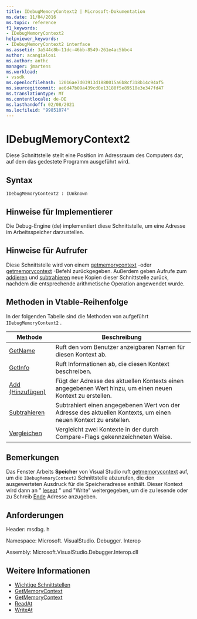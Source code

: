 ```yaml
---
title: IDebugMemoryContext2 | Microsoft-Dokumentation
ms.date: 11/04/2016
ms.topic: reference
f1_keywords:
- IDebugMemoryContext2
helpviewer_keywords:
- IDebugMemoryContext2 interface
ms.assetid: 3a544c8b-11dc-46bb-8549-261e4ac5bbc4
author: acangialosi
ms.author: anthc
manager: jmartens
ms.workload:
- vssdk
ms.openlocfilehash: 12016ae7d03913d1880015a6b8cf318b14c94af5
ms.sourcegitcommit: ae6d47b09a439cd0e13180f5e89510e3e347fd47
ms.translationtype: MT
ms.contentlocale: de-DE
ms.lasthandoff: 02/08/2021
ms.locfileid: "99851074"
---
```

# <a name="idebugmemorycontext2"></a>IDebugMemoryContext2
Diese Schnittstelle stellt eine Position im Adressraum des Computers dar, auf dem das gedestete Programm ausgeführt wird.

## <a name="syntax"></a>Syntax

```
IDebugMemoryContext2 : IUnknown
```

## <a name="notes-for-implementers"></a>Hinweise für Implementierer
 Die Debug-Engine (de) implementiert diese Schnittstelle, um eine Adresse im Arbeitsspeicher darzustellen.

## <a name="notes-for-callers"></a>Hinweise für Aufrufer
 Diese Schnittstelle wird von einem [getmemorycontext](../../../extensibility/debugger/reference/idebugproperty2-getmemorycontext.md) -oder [getmemorycontext](../../../extensibility/debugger/reference/idebugreference2-getmemorycontext.md) -Befehl zurückgegeben. Außerdem geben Aufrufe zum [addieren](../../../extensibility/debugger/reference/idebugmemorycontext2-add.md) und [subtrahieren](../../../extensibility/debugger/reference/idebugmemorycontext2-subtract.md) neue Kopien dieser Schnittstelle zurück, nachdem die entsprechende arithmetische Operation angewendet wurde.

## <a name="methods-in-vtable-order"></a>Methoden in Vtable-Reihenfolge
 In der folgenden Tabelle sind die Methoden von aufgeführt `IDebugMemoryContext2` .

|Methode|Beschreibung|
|------------|-----------------|
|[GetName](../../../extensibility/debugger/reference/idebugmemorycontext2-getname.md)|Ruft den vom Benutzer anzeigbaren Namen für diesen Kontext ab.|
|[GetInfo](../../../extensibility/debugger/reference/idebugmemorycontext2-getinfo.md)|Ruft Informationen ab, die diesen Kontext beschreiben.|
|[Add (Hinzufügen)](../../../extensibility/debugger/reference/idebugmemorycontext2-add.md)|Fügt der Adresse des aktuellen Kontexts einen angegebenen Wert hinzu, um einen neuen Kontext zu erstellen.|
|[Subtrahieren](../../../extensibility/debugger/reference/idebugmemorycontext2-subtract.md)|Subtrahiert einen angegebenen Wert von der Adresse des aktuellen Kontexts, um einen neuen Kontext zu erstellen.|
|[Vergleichen](../../../extensibility/debugger/reference/idebugmemorycontext2-compare.md)|Vergleicht zwei Kontexte in der durch Compare-Flags gekennzeichneten Weise.|

## <a name="remarks"></a>Bemerkungen
 Das Fenster Arbeits **Speicher** von Visual Studio ruft [getmemorycontext](../../../extensibility/debugger/reference/idebugproperty2-getmemorycontext.md) auf, um die `IDebugMemoryContext2` Schnittstelle abzurufen, die den ausgewerteten Ausdruck für die Speicheradresse enthält. Dieser Kontext wird dann an " [leseat](../../../extensibility/debugger/reference/idebugmemorybytes2-readat.md) " und "Write" weitergegeben, um die zu lesende oder zu Schreib [Ende](../../../extensibility/debugger/reference/idebugmemorybytes2-writeat.md) Adresse anzugeben.

## <a name="requirements"></a>Anforderungen
 Header: msdbg. h

 Namespace: Microsoft. VisualStudio. Debugger. Interop

 Assembly: Microsoft.VisualStudio.Debugger.Interop.dll

## <a name="see-also"></a>Weitere Informationen
- [Wichtige Schnittstellen](../../../extensibility/debugger/reference/core-interfaces.md)
- [GetMemoryContext](../../../extensibility/debugger/reference/idebugproperty2-getmemorycontext.md)
- [GetMemoryContext](../../../extensibility/debugger/reference/idebugreference2-getmemorycontext.md)
- [ReadAt](../../../extensibility/debugger/reference/idebugmemorybytes2-readat.md)
- [WriteAt](../../../extensibility/debugger/reference/idebugmemorybytes2-writeat.md)
